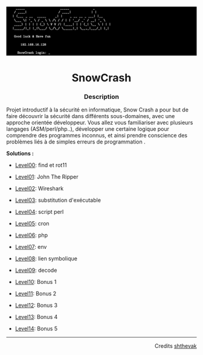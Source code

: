 ![snowcrash](assets/SnowCrash.png)

<h1 align="center">
SnowCrash 
</h1>

<h3 align="center"><b>Description</b></h3>
<p>Projet introductif à la sécurité en informatique, Snow Crash a pour but de faire découvrir la sécurité dans différents sous-domaines, avec une approche orientée développeur. Vous allez vous familiariser avec plusieurs langages (ASM/perl/php..), développer une certaine logique pour comprendre des programmes inconnus, et ainsi prendre conscience des problèmes liés à de simples erreurs de programmation .</p>

<p><b>Solutions : </b></p>

 * [Level00](level00/Ressources/README.md): find et rot11

 * [Level01](level01/Ressources/README.md): John The Ripper

 * [Level02](level02/Ressources/README.md): Wireshark

 * [Level03](level03/Ressources/README.md): substitution d'exécutable

 * [Level04](level04/Ressources/README.md): script perl

 * [Level05](level05/Ressources/README.md): cron

 * [Level06](level06/Ressources/README.md): php

 * [Level07](level07/Ressources/README.md): env

 * [Level08](level08/Ressources/README.md): lien symbolique

 * [Level09](level09/Ressources/README.md): decode

 * [Level10](level10/Ressources/README.md): Bonus 1

 * [Level11](level11/Ressources/README.md): Bonus 2

 * [Level12](level12/Ressources/README.md): Bonus 3

 * [Level13](level13/Ressources/README.md): Bonus 4

 * [Level14](level14/Ressources/README.md): Bonus 5


----
<p align="right">
Credits <a href="https://github.com/Drakauf">shthevak</a>
